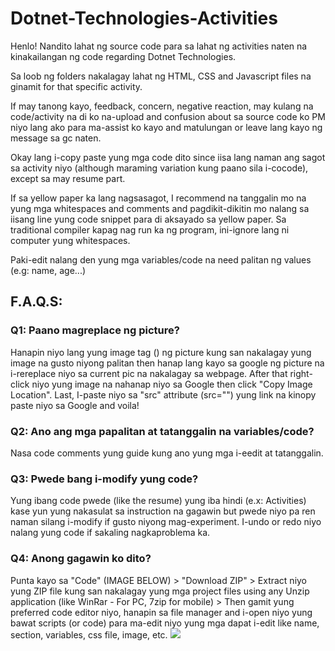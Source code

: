 # Dotnet-Technologies-Activities

Henlo! Nandito lahat ng source code para sa lahat ng activities naten na kinakailangan ng code regarding Dotnet Technologies.

Sa loob ng folders nakalagay lahat ng HTML, CSS and Javascript files na ginamit for that specific activity.

If may tanong kayo, feedback, concern, negative reaction, may kulang na code/activity na di ko na-upload and confusion 
about sa source code ko PM niyo lang ako para ma-assist ko kayo and matulungan or leave lang kayo ng message sa gc naten.

Okay lang i-copy paste yung mga code dito since iisa lang naman ang sagot sa activity niyo (although maraming variation kung paano sila i-cocode), except
sa may resume part.

If sa yellow paper ka lang nagsasagot, I recommend na tanggalin mo na yung mga whitespaces and comments and pagdikit-dikitin mo nalang sa iisang line yung code snippet para di aksayado sa yellow paper. Sa traditional compiler kapag nag run ka ng program, ini-ignore lang ni computer yung whitespaces. 

Paki-edit nalang den yung mga variables/code na need palitan ng values (e.g: name, age...)

## F.A.Q.S:

### Q1: Paano magreplace ng picture?

Hanapin niyo lang yung image tag (<img></img>) ng picture kung san nakalagay yung image na gusto niyong palitan then hanap lang kayo sa google ng picture na i-rereplace niyo sa current pic na nakalagay sa webpage. After that right-click niyo yung image na nahanap niyo sa Google then click "Copy Image Location". Last, I-paste niyo sa "src" attribute (src="") yung link na kinopy paste niyo sa Google and voila!

### Q2: Ano ang mga papalitan at tatanggalin na variables/code?

Nasa code comments yung guide kung ano yung mga i-eedit at tatanggalin.

### Q3: Pwede bang i-modify yung code?

Yung ibang code pwede (like the resume) yung iba hindi (e.x: Activities) kase yun yung nakasulat sa instruction na gagawin but pwede niyo pa ren naman silang i-modify if gusto niyong mag-experiment. I-undo or redo niyo nalang yung code if sakaling nagkaproblema ka. 

### Q4: Anong gagawin ko dito?

Punta kayo sa "Code" (IMAGE BELOW) > "Download ZIP" > Extract niyo yung ZIP file kung san nakalagay yung mga project files using any Unzip application (like WinRar - For PC, 7zip for mobile) > Then gamit yung preferred code editor niyo, hanapin sa file manager and i-open niyo yung bawat scripts (or code) para ma-edit niyo yung mga dapat i-edit like name, section, variables, css file, image, etc.
![](https://docs.github.com/assets/images/help/repository/code-button.png)
